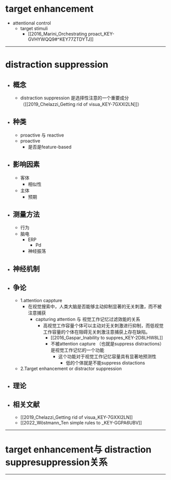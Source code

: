 # target enhancement
- attentional control
	- target stimuli
		- [[2016_Marini_Orchestrating proact_KEY-GVHYWQQ9#^KEY77ZTDYTJ]]

-----
# distraction suppression
- ## 概念
	-  distraction suppression 是选择性注意的一个重要成分（[[2019_Chelazzi_Getting rid of visua_KEY-7GXXI2LN]]）
- ## 种类
	- proactive 与 reactive 
	- proactive
		- 是否是feature-based
- ## 影响因素
	- 客体
		- 相似性
	- 主体
		- 预期
- ## 测量方法
	- 行为
	- 脑电
		- ERP
			- Pd
		- 神经振荡
- ## 神经机制
- ## 争论
	- 1.attention cappture
		- 在视觉搜索中，人类大脑是否能够主动抑制显著的无关刺激，而不被注意捕获
			- capturing attention 与 视觉工作记忆过滤效能的关系
				- 高视觉工作容量个体可以主动对无关刺激进行抑制，而低视觉工作容量的个体在阻碍无关刺激注意捕获上存在缺陷。
					- [[2016_Gaspar_Inability to suppres_KEY-2D8LHW8L]]
					- 不被attention capture （也就是suppress distractions）是视觉工作记忆的一个功能
						- 这个功能对于视觉工作记忆容量具有显著地预测性
							- 低的个体就是不能suppress distactions
	- 2.Target enhancement or distractor suppression
- ## 理论
- ## 相关文献
	- [[2019_Chelazzi_Getting rid of visua_KEY-7GXXI2LN]]
	- [[2022_Wöstmann_Ten simple rules to _KEY-GGPA6UBV]]
------
# target enhancement与 distraction suppresuppression关系




---

